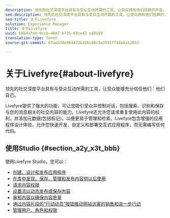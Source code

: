 ```yaml
---
description: 领先的社交深度平台具有与受众互动所需的工具，让受众拥有他们信赖的声音。
seo-description: 领先的社交深度平台具有与受众互动所需的工具，让受众拥有他们信赖的声音。
seo-title: 关于Livefyre
solution: Experience Manager
title: 关于Livefyre
uuid: b864afe0-9ccb-4607-b735-69ce42 cd8199
translation-type: tm+mt
source-git-commit: 67aeb3de964473b326c88c3a3f81ff48a6a12652

---
```



# 关于Livefyre{#about-livefyre}

领先的社交深度平台具有与受众互动所需的工具，让受众能够充分信任他们：他们自己。

Livefyre提供了强大的功能，可让您吸引受众并控制对话，包括搜索、识别和保存与您的消息相关的社交内容的能力。Livefyre还允许您请求重复使用此内容的权利，并添加元数据(包括标记)，以便更易于管理和检索。Livefyre包含增强的应用程序设计体验，允许您快速开发、自定义和部署交互式应用程序，而无需编写任何代码。

## 使用Studio {#section_a2y_x3t_bbb}

使用Livefyre Studio，您可以：

* [创建、设计和发布应用程序](c-about-apps/c-about-apps.md#c_about_apps)
* [在库中发现、保存、管理和发布内容供以后使用](c-library/c-assets/c-assets.md)
* [请求内容权限](c-how-requesting-rights-works/t-send-a-rights-request-to-own-a-digital-asset.md#t_send_a_rights_request_to_own_a_digital_asset)
* [设置流以动态发布或保存内容](c-streams/t-create-a-new-stream.md#t_create_a_new_stream)
* [审核内容以确保内容质量](c-features-livefyre/c-about-moderation/c-setting-up-moderation.md#c_setting_up_moderation)
* [通过内容片段的“行动动员”按钮推动网站访客的销售和进一步行动](c-features-livefyre/c-ugc-commerce.md#c_ugc_commerce)
* [管理用户、角色和权限](c-about-apps/c-about-apps.md#c_about_apps)

